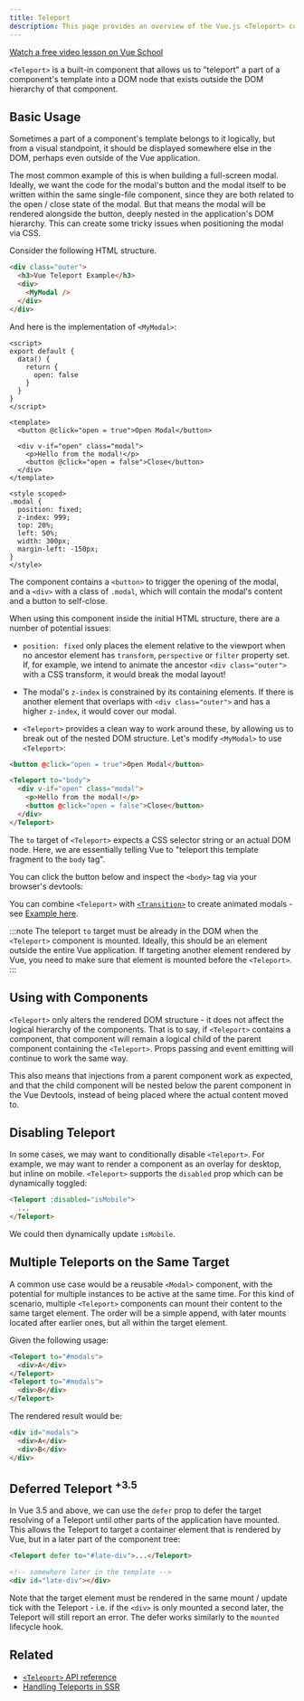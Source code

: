 ```yaml
---
title: Teleport
description: This page provides an overview of the Vue.js <Teleport> component
---
```



[Watch a free video lesson on Vue School](https://vueschool.io/lessons/vue-3-teleport?friend=vuejs)


`<Teleport>` is a built-in component that allows us to "teleport" a part of a component's template into a DOM node that exists outside the DOM hierarchy of that component.


## Basic Usage​

Sometimes a part of a component's template belongs to it logically, but from a visual standpoint, it should be displayed somewhere else in the DOM, perhaps even outside of the Vue application.

The most common example of this is when building a full-screen modal. Ideally, we want the code for the modal's button and the modal itself to be written within the same single-file component, since they are both related to the open / close state of the modal. But that means the modal will be rendered alongside the button, deeply nested in the application's DOM hierarchy. This can create some tricky issues when positioning the modal via CSS.

Consider the following HTML structure.


```html
<div class="outer">
  <h3>Vue Teleport Example</h3>
  <div>
    <MyModal />
  </div>
</div>
```


And here is the implementation of `<MyModal>`:


```vue
<script>
export default {
  data() {
    return {
      open: false
    }
  }
}
</script>

<template>
  <button @click="open = true">Open Modal</button>

  <div v-if="open" class="modal">
    <p>Hello from the modal!</p>
    <button @click="open = false">Close</button>
  </div>
</template>

<style scoped>
.modal {
  position: fixed;
  z-index: 999;
  top: 20%;
  left: 50%;
  width: 300px;
  margin-left: -150px;
}
</style>
```


The component contains a `<button>` to trigger the opening of the modal, and a `<div>` with a class of `.modal`, which will contain the modal's content and a button to self-close.

When using this component inside the initial HTML structure, there are a number of potential issues:

* `position: fixed` only places the element relative to the viewport when no ancestor element has `transform`, `perspective` or `filter` property set. If, for example, we intend to animate the ancestor `<div class="outer">` with a CSS transform, it would break the modal layout!

* The modal's `z-index` is constrained by its containing elements. If there is another element that overlaps with `<div class="outer">` and has a higher `z-index`, it would cover our modal.

* `<Teleport>` provides a clean way to work around these, by allowing us to break out of the nested DOM structure. Let's modify `<MyModal>` to use `<Teleport>`:


```html
<button @click="open = true">Open Modal</button>

<Teleport to="body">
  <div v-if="open" class="modal">
    <p>Hello from the modal!</p>
    <button @click="open = false">Close</button>
  </div>
</Teleport>
```


The `to` target of `<Teleport>` expects a CSS selector string or an actual DOM node. Here, we are essentially telling Vue to "teleport this template fragment to the `body` tag".

You can click the button below and inspect the `<body>` tag via your browser's devtools:

You can combine `<Teleport>` with [`<Transition>`](/builts-in/transition/) to create animated modals - see [Example here](https://vuejs.org/examples/#modal).



:::note
The teleport `to` target must be already in the DOM when the `<Teleport>` component is mounted. Ideally, this should be an element outside the entire Vue application. If targeting another element rendered by Vue, you need to make sure that element is mounted before the `<Teleport>`.
:::


## Using with Components​

`<Teleport>` only alters the rendered DOM structure - it does not affect the logical hierarchy of the components. That is to say, if `<Teleport>` contains a component, that component will remain a logical child of the parent component containing the `<Teleport>`. Props passing and event emitting will continue to work the same way.

This also means that injections from a parent component work as expected, and that the child component will be nested below the parent component in the Vue Devtools, instead of being placed where the actual content moved to.

## Disabling Teleport​

In some cases, we may want to conditionally disable `<Teleport>`. For example, we may want to render a component as an overlay for desktop, but inline on mobile. `<Teleport>` supports the `disabled` prop which can be dynamically toggled:


```html
<Teleport :disabled="isMobile">
  ...
</Teleport>
```

We could then dynamically update `isMobile`.


## Multiple Teleports on the Same Target​

A common use case would be a reusable `<Modal>` component, with the potential for multiple instances to be active at the same time. For this kind of scenario, multiple `<Teleport>` components can mount their content to the same target element. The order will be a simple append, with later mounts located after earlier ones, but all within the target element.

Given the following usage:

```html
<Teleport to="#modals">
  <div>A</div>
</Teleport>
<Teleport to="#modals">
  <div>B</div>
</Teleport>
```

The rendered result would be:


```html
<div id="modals">
  <div>A</div>
  <div>B</div>
</div>
```

## Deferred Teleport ​<sup>+3.5</sup>

In Vue 3.5 and above, we can use the `defer` prop to defer the target resolving of a Teleport until other parts of the application have mounted. This allows the Teleport to target a container element that is rendered by Vue, but in a later part of the component tree:


```html
<Teleport defer to="#late-div">...</Teleport>

<!-- somewhere later in the template -->
<div id="late-div"></div>
```

Note that the target element must be rendered in the same mount / update tick with the Teleport - i.e. if the `<div>` is only mounted a second later, the Teleport will still report an error. The defer works similarly to the `mounted` lifecycle hook.


## Related

* [`<Teleport>` API reference](https://vuejs.org/api/built-in-components.html#teleport)
* [Handling Teleports in SSR](https://vuejs.org/guide/scaling-up/ssr.html#teleports)